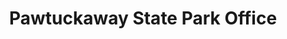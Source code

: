 ---
title: "Pawtuckaway State Park Office"
url: /nottingham/pawtuckaway-state-park-office/
shop: convenience
---